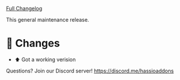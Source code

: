 [Full Changelog][changelog]

This general maintenance release.

# :hammer: Changes

- :arrow_up: Got a working verision

[changelog]: <https://github.com/troykelly/hassio-addon-unimus/compare/v0.0.0...v0.0.1>

Questions? Join our Discord server! <https://discord.me/hassioaddons>
